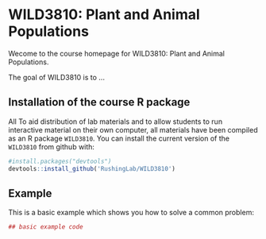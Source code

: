 # WILD3810: Plant and Animal Populations

Wecome to the course homepage for WILD3810: Plant and Animal Populations. 

The goal of WILD3810 is to ...

## Installation of the course R package

All To aid distribution of lab materials and to allow students to run interactive material on their own computer, all materials have been compiled as an R package `WILD3810`. You can install the current version of the `WILD3810` from github with:

``` r
#install.packages("devtools")
devtools::install_github('RushingLab/WILD3810')
```

## Example

This is a basic example which shows you how to solve a common problem:

``` r
## basic example code
```

